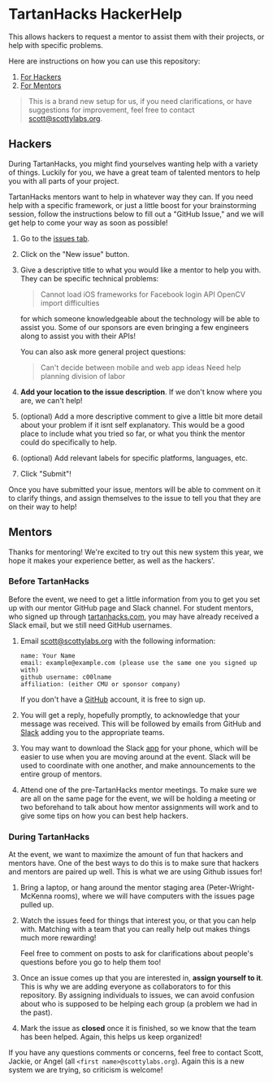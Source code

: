 # TartanHacks HackerHelp

This allows hackers to request a mentor to assist them with their projects, or help with specific problems.

Here are instructions on how you can use this repository:

1. [For Hackers](#hackers)
2. [For Mentors](#mentors)

> This is a brand new setup for us, if you need clarifications, or have
> suggestions for improvement, feel free to contact scott@scottylabs.org.

## Hackers

During TartanHacks, you might find yourselves wanting help with a variety of
things. Luckily for you, we have a great team of talented mentors to help you
with all parts of your project.

TartanHacks mentors want to help in whatever way they can. If you need help with
a specific framework, or just a little boost for your brainstorming session,
follow the instructions below to fill out a "GitHub Issue," and we will get help
to come your way as soon as possible!

1. Go to the [issues tab](https://github.com/ScottyLabs/HackerHelp/issues).
2. Click on the "New issue" button.
3. Give a descriptive title to what you would like a mentor to help you with.
   They can be specific technical problems:

    > Cannot load iOS frameworks for Facebook login API
    > OpenCV import difficulties

    for which someone knowledgeable about the technology will be able to assist
    you. Some of our sponsors are even bringing a few engineers along to assist
    you with their APIs!

    You can also ask more general project questions:

    > Can't decide between mobile and web app ideas
    > Need help planning division of labor

4. **Add your location to the issue description**. If we don't know where you
   are, we can't help!
5. (optional) Add a more descriptive comment to give a little bit more detail
   about your problem if it isnt self explanatory. This would be a good place to
   include what you tried so far, or what you think the mentor could do
   specifically to help.
6. (optional) Add relevant labels for specific platforms, languages, etc.
7. Click "Submit"!

Once you have submitted your issue, mentors will be able to comment on it to
clarify things, and assign themselves to the issue to tell you that they are on
their way to help!

## Mentors

Thanks for mentoring! We're excited to try out this new system this year, we
hope it makes your experience better, as well as the hackers'.

### Before TartanHacks

Before the event, we need to get a little information from you to get you set up
with our mentor GitHub page and Slack channel. For student mentors, who signed
up through [tartanhacks.com](tartanhacks.com), you may have already received
a Slack email, but we still need GitHub usernames.

1. Email <a href="mailto:scott+thmentor@scottylabs.org">scott@scottylabs.org</a> with
   the following information:
   
   ```
   name: Your Name
   email: example@example.com (please use the same one you signed up with)
   github username: c00lname
   affiliation: (either CMU or sponsor company)
   ```
   
   If you don't have a [GitHub](https://github.com) account, it is free to sign up.
2. You will get a reply, hopefully promptly, to acknowledge that your message
   was received. This will be followed by emails from GitHub and
   [Slack](slack.com) adding you to the appropriate teams.
3. You may want to download the Slack
   [app](https://itunes.apple.com/us/app/slack-business-communication/id618783545?mt=8)
   for your phone, which will be easier to use when you are moving around at the
   event. Slack will be used to coordinate with one another, and make
   announcements to the entire group of mentors.
4. Attend one of the pre-TartanHacks mentor meetings. To make sure we are all on
   the same page for the event, we will be holding a meeting or two beforehand
   to talk about how mentor assignments will work and to give some tips on how
   you can best help hackers.

### During TartanHacks

At the event, we want to maximize the amount of fun that hackers and mentors
have. One of the best ways to do this is to make sure that hackers and mentors
are paired up well. This is what we are using Github issues for!

1. Bring a laptop, or hang around the mentor staging area (Peter-Wright-McKenna
   rooms), where we will have computers with the issues page pulled up.
2. Watch the issues feed for things that interest you, or that you can help
   with. Matching with a team that you can really help out makes things much
   more rewarding!

   Feel free to comment on posts to ask for clarifications about people's
   questions before you go to help them too!
3. Once an issue comes up that you are interested in, **assign yourself to it**.
   This is why we are adding everyone as collaborators to for this repository.
   By assigning individuals to issues, we can avoid confusion about who is
   supposed to be helping each group (a problem we had in the past).
4. Mark the issue as **closed** once it is finished, so we know that the team
   has been helped. Again, this helps us keep organized!

If you have any questions comments or concerns, feel free to contact Scott,
Jackie, or Angel (all `<first name>@scottylabs.org`). Again this is a new system
we are trying, so criticism is welcome!

